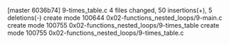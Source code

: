 [master 6036b74] 9-times_table.c
 4 files changed, 50 insertions(+), 5 deletions(-)
 create mode 100644 0x02-functions_nested_loops/9-main.c
 create mode 100755 0x02-functions_nested_loops/9-times_table
 create mode 100755 0x02-functions_nested_loops/9-times_table.c

